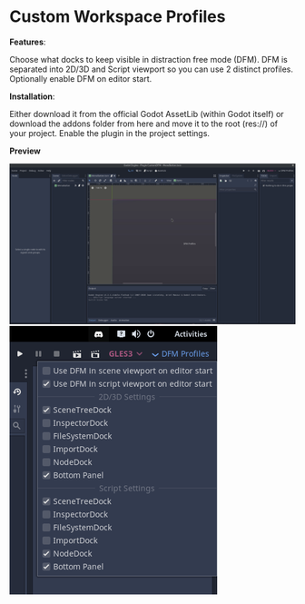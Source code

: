 # Custom Workspace Profiles

**Features**:

Choose what docks to keep visible in distraction free mode (DFM). DFM is separated into 2D/3D and Script viewport so you can use 2 distinct profiles. Optionally enable DFM on editor start.

**Installation**:

Either download it from the official Godot AssetLib (within Godot itself) or download the addons folder from here and move it to the root (res://) of your project. Enable the plugin in the project settings.

**Preview**

![Gif](preview.gif)
![Preview](preview.png)
